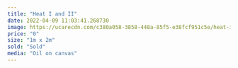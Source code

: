 ```yaml
---
title: "Heat I and II"
date: 2022-04-09 11:03:41.268730
image: https://ucarecdn.com/c380a058-3858-448a-85f5-e38fcf951c5e/heat-i-and-ii.jpg
price: "0"
size: "1m x 2m"
sold: "Sold"
media: "Oil on canvas"
---
```


